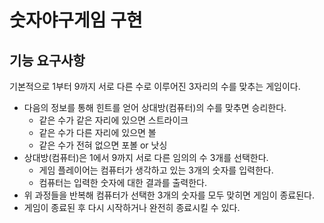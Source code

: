 # 숫자야구게임 구현

## 기능 요구사항
기본적으로 1부터 9까지 서로 다른 수로 이루어진 3자리의 수를 맞추는 게임이다.

- 다음의 정보를 통해 힌트를 얻어 상대방(컴퓨터)의 수를 맞추면 승리한다. 
  - 같은 수가 같은 자리에 있으면 스트라이크
  - 같은 수가 다른 자리에 있으면 볼
  - 같은 수가 전혀 없으면 포볼 or 낫싱
- 상대방(컴퓨터)은 1에서 9까지 서로 다른 임의의 수 3개를 선택한다.
  - 게임 플레이어는 컴퓨터가 생각하고 있는 3개의 숫자를 입력한다.
  - 컴퓨터는 입력한 숫자에 대한 결과를 출력한다.
- 위 과정들을 반복해 컴퓨터가 선택한 3개의 숫자를 모두 맞히면 게임이 종료된다.
- 게임이 종료된 후 다시 시작하거나 완전히 종료시킬 수 있다.
